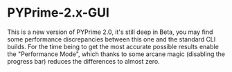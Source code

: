 # PYPrime-2.x-GUI

This is a new version of PYPrime 2.0, it's still deep in Beta, you may find some performance discrepancies between this one and the standard CLI builds.
For the time being to get the most accurate possible results enable the "Performance Mode", which thanks to some arcane magic (disabling the progress bar)
reduces the differences to almost zero.
